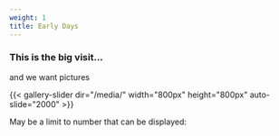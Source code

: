 ```yaml
---
weight: 1
title: Early Days
---
```




### This is the big visit...
and we want pictures 

{{< gallery-slider dir="/media/" width="800px" height="800px" auto-slide="2000" >}}



May be a limit to number that can be displayed:



